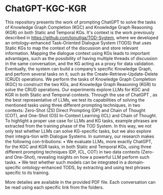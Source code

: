 # ChatGPT-KGC-KGR
This repository presents the work of prompting ChatGPT to solve the tasks of Knowledge Graph Completion (KGC) and Knowledge Graph Reasoning (KGR) on both Static and Temporal KGs.
It's context is the work previously described in https://github.com/IonutIga/TOD-System, where we developed an ontology-enhanced Task-Oriented Dialogue System (TODS) that uses Static KGs to map the context of the discussion and store relevant information. Mapping the dialogue context using KGs leads to important advantages, such as the possibility of having multiple threads of discussion in the same conversation, and the KG acting as a proxy for data validation. Eventually, the system can build a company’s specific Knowledge Graph, and perform several tasks on it, such as the Create-Retrieve-Update-Delete (CRUD) operations. We perform the tasks of Knowledge Graph Completion (KGC) to construct the two KGs, and Knowledge Graph Reasoning (KGR) to solve the CRUD operations.
Our experiments explore LLMs for KGC and KGR in both Static and Temporal contexts. Through the use of ChatGPT , as the best representative of LLMs, we test its capabilities of solving the mentioned tasks using three different prompting techniques, in two contexts: Zero-Shot (ZS) Direct Prompting (DP) and Chain of Thought (COT), and One-Shot (OS) In-Context Learning (ICL) and Chain of Thought. To highlight a proper use case for LLMs and KG tasks, example phrases are extracted from the training phase of the TOD System. In this way, we not only test whether LLMs can solve KG-specific tasks, but we also explore their integra-tion with Dialogue Systems. In summary, our research makes the following con-tributions:
•	We evaluate LLMs, more exactly ChatGPT, for the KGC and KGR tasks, in both Static and Temporal KGs, using three different prompting techniques (DP, ICL, COT) in two data contexts (Zero- and One-Shot), revealing insights on how a powerful LLM perform such tasks.
•	We test whether such models can be integrated in a domain-specific ontology-enhanced TODS, by extracting and using test phrases specific to its training.

More detailes are available in the provided PDF file.
Each conversation can be read using each specific link from the folders. 

